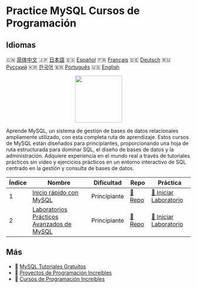 # Practice MySQL Cursos de Programación

## Idiomas

🇨🇳 [简体中文](README_zh.md) 🇯🇵 [日本語](README_ja.md) 🇪🇸 [Español](README_es.md) 🇫🇷 [Français](README_fr.md) 🇩🇪 [Deutsch](README_de.md) 🇷🇺 [Русский](README_ru.md) 🇰🇷 [한국어](README_ko.md) 🇧🇷 [Português](README_pt.md) 🇺🇸 [English](README.md) 

<div align="center">
<img width="128px" src="https://file.labex.io/path/3JJy1bOBmUoZ.png">
</div>

Aprende MySQL, un sistema de gestión de bases de datos relacionales ampliamente utilizado, con esta completa ruta de aprendizaje. Estos cursos de MySQL están diseñados para principiantes, proporcionando una hoja de ruta estructurada para dominar SQL, el diseño de bases de datos y la administración. Adquiere experiencia en el mundo real a través de tutoriales prácticos sin video y ejercicios prácticos en un entorno interactivo de SQL centrado en la gestión y consulta de bases de datos.

|   Índice | Nombre                                                                                                 | Dificultad   | Repo                                                                   | Práctica                                                                            |
|----------|--------------------------------------------------------------------------------------------------------|--------------|------------------------------------------------------------------------|-------------------------------------------------------------------------------------|
|        1 | [Inicio rápido con MySQL](https://labex.io/es/courses/quick-start-with-mysql)                          | Principiante | [🔗 Repo](https://github.com/labex-labs/quick-start-with-mysql)        | [🚀 Iniciar Laboratorio](https://labex.io/es/courses/quick-start-with-mysql)        |
|        2 | [Laboratorios Prácticos Avanzados de MySQL](https://labex.io/es/courses/advanced-mysql-practical-labs) | Principiante | [🔗 Repo](https://github.com/labex-labs/advanced-mysql-practical-labs) | [🚀 Iniciar Laboratorio](https://labex.io/es/courses/advanced-mysql-practical-labs) |

## Más

- 🔗 [MySQL Tutoriales Gratuitos](https://github.com/labex-labs/mysql-free-tutorials)
- 🔗 [Proyectos de Programación Increíbles](https://github.com/labex-labs/awesome-programming-projects)
- 🔗 [Cursos de Programación Increíbles](https://github.com/labex-labs/awesome-programming-courses)

